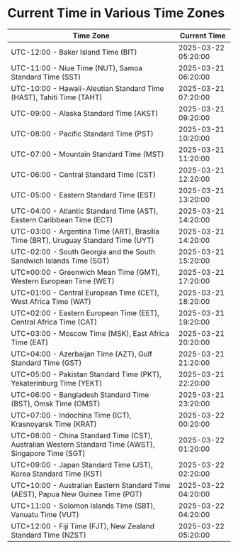 # Current Time in Various Time Zones

| Time Zone | Current Time |
|-----------|--------------|
| UTC-12:00 - Baker Island Time (BIT) | 2025-03-22 05:20:00 |
| UTC-11:00 - Niue Time (NUT), Samoa Standard Time (SST) | 2025-03-21 06:20:00 |
| UTC-10:00 - Hawaii-Aleutian Standard Time (HAST), Tahiti Time (TAHT) | 2025-03-21 07:20:00 |
| UTC-09:00 - Alaska Standard Time (AKST) | 2025-03-21 09:20:00 |
| UTC-08:00 - Pacific Standard Time (PST) | 2025-03-21 10:20:00 |
| UTC-07:00 - Mountain Standard Time (MST) | 2025-03-21 11:20:00 |
| UTC-06:00 - Central Standard Time (CST) | 2025-03-21 12:20:00 |
| UTC-05:00 - Eastern Standard Time (EST) | 2025-03-21 13:20:00 |
| UTC-04:00 - Atlantic Standard Time (AST), Eastern Caribbean Time (ECT) | 2025-03-21 14:20:00 |
| UTC-03:00 - Argentina Time (ART), Brasília Time (BRT), Uruguay Standard Time (UYT) | 2025-03-21 14:20:00 |
| UTC-02:00 - South Georgia and the South Sandwich Islands Time (SGT) | 2025-03-21 15:20:00 |
| UTC±00:00 - Greenwich Mean Time (GMT), Western European Time (WET) | 2025-03-21 17:20:00 |
| UTC+01:00 - Central European Time (CET), West Africa Time (WAT) | 2025-03-21 18:20:00 |
| UTC+02:00 - Eastern European Time (EET), Central Africa Time (CAT) | 2025-03-21 19:20:00 |
| UTC+03:00 - Moscow Time (MSK), East Africa Time (EAT) | 2025-03-21 20:20:00 |
| UTC+04:00 - Azerbaijan Time (AZT), Gulf Standard Time (GST) | 2025-03-21 21:20:00 |
| UTC+05:00 - Pakistan Standard Time (PKT), Yekaterinburg Time (YEKT) | 2025-03-21 22:20:00 |
| UTC+06:00 - Bangladesh Standard Time (BST), Omsk Time (OMST) | 2025-03-21 23:20:00 |
| UTC+07:00 - Indochina Time (ICT), Krasnoyarsk Time (KRAT) | 2025-03-22 00:20:00 |
| UTC+08:00 - China Standard Time (CST), Australian Western Standard Time (AWST), Singapore Time (SGT) | 2025-03-22 01:20:00 |
| UTC+09:00 - Japan Standard Time (JST), Korea Standard Time (KST) | 2025-03-22 02:20:00 |
| UTC+10:00 - Australian Eastern Standard Time (AEST), Papua New Guinea Time (PGT) | 2025-03-22 04:20:00 |
| UTC+11:00 - Solomon Islands Time (SBT), Vanuatu Time (VUT) | 2025-03-22 04:20:00 |
| UTC+12:00 - Fiji Time (FJT), New Zealand Standard Time (NZST) | 2025-03-22 05:20:00 |
